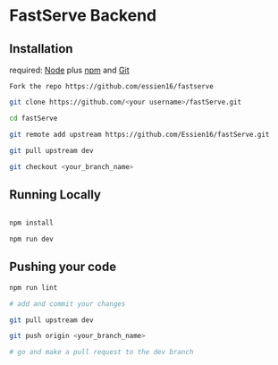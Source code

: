 # FastServe Backend
## Installation

required: [Node](https://nodejs.org/dist/latest-v12.x/) plus [npm](https://docs.npmjs.com/) and [Git](https://git-scm.com/downloads)

```text
Fork the repo https://github.com/essien16/fastserve
```

```bash
git clone https://github.com/<your username>/fastServe.git

cd fastServe

git remote add upstream https://github.com/Essien16/fastServe.git 

git pull upstream dev

git checkout <your_branch_name>
```
## Running Locally

```bash

npm install

npm run dev

```

## Pushing your code

```bash
npm run lint

# add and commit your changes

git pull upstream dev

git push origin <your_branch_name>

# go and make a pull request to the dev branch
```